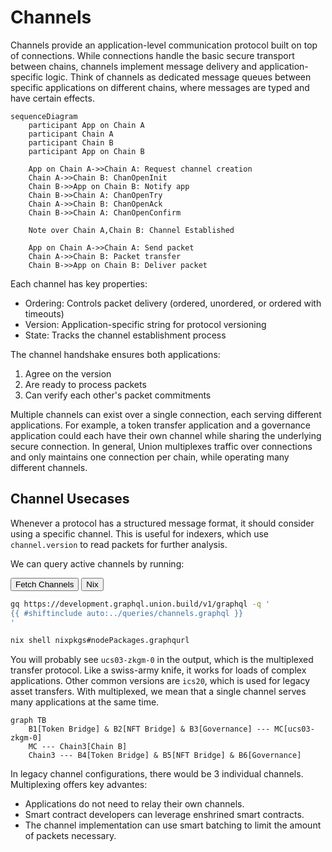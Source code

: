 # Channels

Channels provide an application-level communication protocol built on top of connections. While connections handle the basic secure transport between chains, channels implement message delivery and application-specific logic. Think of channels as dedicated message queues between specific applications on different chains, where messages are typed and have certain effects.

```mermaid
sequenceDiagram
    participant App on Chain A
    participant Chain A
    participant Chain B
    participant App on Chain B

    App on Chain A->>Chain A: Request channel creation
    Chain A->>Chain B: ChanOpenInit
    Chain B->>App on Chain B: Notify app
    Chain B->>Chain A: ChanOpenTry
    Chain A->>Chain B: ChanOpenAck
    Chain B->>Chain A: ChanOpenConfirm

    Note over Chain A,Chain B: Channel Established

    App on Chain A->>Chain A: Send packet
    Chain A->>Chain B: Packet transfer
    Chain B->>App on Chain B: Deliver packet
```

Each channel has key properties:

- Ordering: Controls packet delivery (ordered, unordered, or ordered with timeouts)
- Version: Application-specific string for protocol versioning
- State: Tracks the channel establishment process

The channel handshake ensures both applications:

1. Agree on the version
1. Are ready to process packets
1. Can verify each other's packet commitments

Multiple channels can exist over a single connection, each serving different applications. For example, a token transfer application and a governance application could each have their own channel while sharing the underlying secure connection. In general, Union multiplexes traffic over connections and only maintains one connection per chain, while operating many different channels.

## Channel Usecases

Whenever a protocol has a structured message format, it should consider using a specific channel. This is useful for indexers, which use `channel.version` to read packets for further analysis.

We can query active channels by running:

<div class="tab">
  <button class="tablinks" onclick="openTab(event, 'Command')">Fetch Channels</button>
  <button class="tablinks" onclick="openTab(event, 'Nix')">Nix</button>
</div>

<div id="Command" class="tabcontent">

```bash
gq https://development.graphql.union.build/v1/graphql -q '
{{ #shiftinclude auto:../queries/channels.graphql }}
'
```

</div>

<div id="Nix" class="tabcontent">

```bash
nix shell nixpkgs#nodePackages.graphqurl
```

</div>

You will probably see `ucs03-zkgm-0` in the output, which is the multiplexed transfer protocol. Like a swiss-army knife, it works for loads of complex applications. Other common versions are `ics20`, which is used for legacy asset transfers. With multiplexed, we mean that a single channel serves many applications at the same time.

```mermaid
graph TB
    B1[Token Bridge] & B2[NFT Bridge] & B3[Governance] --- MC[ucs03-zkgm-0]
    MC --- Chain3[Chain B]
    Chain3 --- B4[Token Bridge] & B5[NFT Bridge] & B6[Governance]
```

In legacy channel configurations, there would be 3 individual channels. Multiplexing offers key advantes:

- Applications do not need to relay their own channels.
- Smart contract developers can leverage enshrined smart contracts.
- The channel implementation can use smart batching to limit the amount of packets necessary.

